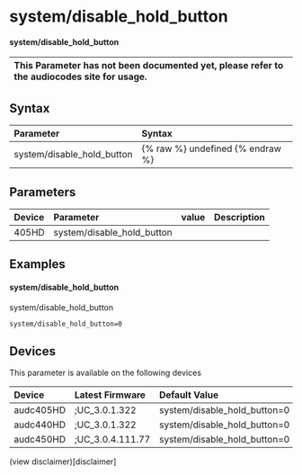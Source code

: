 ﻿---
description: system/disable_hold_button
search: false
---

# system/disable_hold_button

#### system/disable_hold_button


| This Parameter has not been documented yet, please refer to the audiocodes site for usage.  |
| :--- |

## Syntax
| Parameter | Syntax |
| :--- | :--- |
|system/disable_hold_button | {% raw %} undefined {% endraw %} |

## Parameters
|Device|Parameter|value|Description|
|:---|:---|:---|:---|
| 405HD | system/disable_hold_button |  |  |

## Examples
#### system/disable_hold_button

system/disable_hold_button

```
system/disable_hold_button=0
```

## Devices
This parameter is available on the following devices

| Device | Latest Firmware | Default Value |
|:---|:---|:---|
| audc405HD | ;UC_3.0.1.322 | system/disable_hold_button=0 
| audc440HD | ;UC_3.0.1.322 | system/disable_hold_button=0 
| audc450HD | ;UC_3.0.4.111.77 | system/disable_hold_button=0 

(view disclaimer)[disclaimer]
